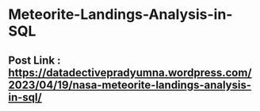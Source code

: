 # Meteorite-Landings-Analysis-in-SQL
## Post Link : https://datadectivepradyumna.wordpress.com/2023/04/19/nasa-meteorite-landings-analysis-in-sql/
